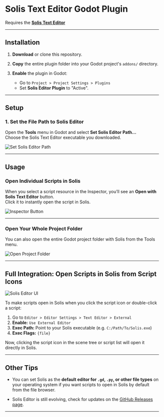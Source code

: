# Solis Text Editor Godot Plugin

Requires the [**Solis Text Editor**](https://github.com/BwendyGames/Solis-Text-Editor/releases)

---

## Installation

1. **Download** or clone this repository.

2. **Copy** the entire plugin folder into your Godot project's `addons/` directory.

3. **Enable** the plugin in Godot:  
   - Go to `Project > Project Settings > Plugins`
   - Set **Solis Editor Plugin** to "Active".

---

## Setup

### 1. Set the File Path to Solis Editor

Open the **Tools** menu in Godot and select **Set Solis Editor Path...**  
Choose the Solis Text Editor executable you downloaded.

![Set Solis Editor Path](https://github.com/user-attachments/assets/b4113cd9-fbec-4041-bdb7-874808d51f5a)

---

## Usage

### Open Individual Scripts in Solis

When you select a script resource in the Inspector, you’ll see an **Open with Solis Text Editor** button.  
Click it to instantly open the script in Solis.

![Inspector Button](https://github.com/user-attachments/assets/8817c29b-8d72-401c-8555-10c41599d0b3)

---

### Open Your Whole Project Folder

You can also open the entire Godot project folder with Solis from the Tools menu.

![Open Project Folder](https://github.com/user-attachments/assets/76db2cba-3ce6-4505-a2a4-43572acf25c9)

---

## **Full Integration: Open Scripts in Solis from Script Icons**

![Solis Editor UI](https://github.com/user-attachments/assets/a5348123-1c93-4ddf-9cd8-8f492d109cf0)

To make scripts open in Solis when you click the script icon or double-click a script:

1. Go to `Editor > Editor Settings > Text Editor > External`
2. **Enable:** `Use External Editor`
3. **Exec Path:** Point to your Solis executable (e.g. `C:/Path/To/Solis.exe`)
4. **Exec Flags:** `{file}`

Now, clicking the script icon in the scene tree or script list will open it directly in Solis.

---

## Other Tips

- You can set Solis as the **default editor for `.gd`, `.py`, or other file types** on your operating system if you want scripts to open in Solis by default from the file browser.

- Solis Editor is still evolving, check for updates on the [GitHub Releases page](https://github.com/BwendyGames/Solis-Text-Editor/releases).

---
